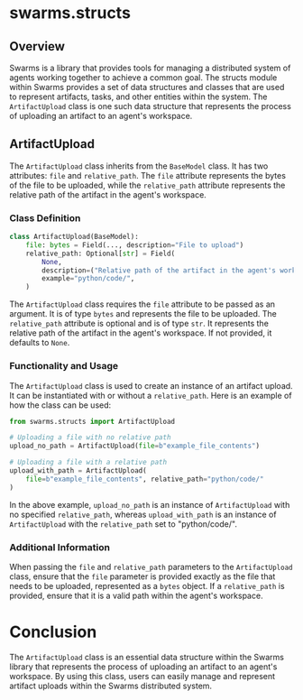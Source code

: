 # swarms.structs

## Overview

Swarms is a library that provides tools for managing a distributed system of agents working together to achieve a common goal. The structs module within Swarms provides a set of data structures and classes that are used to represent artifacts, tasks, and other entities within the system. The `ArtifactUpload` class is one such data structure that represents the process of uploading an artifact to an agent's workspace.

## ArtifactUpload

The `ArtifactUpload` class inherits from the `BaseModel` class. It has two attributes: `file` and `relative_path`. The `file` attribute represents the bytes of the file to be uploaded, while the `relative_path` attribute represents the relative path of the artifact in the agent's workspace.

### Class Definition

```python
class ArtifactUpload(BaseModel):
    file: bytes = Field(..., description="File to upload")
    relative_path: Optional[str] = Field(
        None,
        description=("Relative path of the artifact in the agent's workspace"),
        example="python/code/",
    )
```

The `ArtifactUpload` class requires the `file` attribute to be passed as an argument. It is of type `bytes` and represents the file to be uploaded. The `relative_path` attribute is optional and is of type `str`. It represents the relative path of the artifact in the agent's workspace. If not provided, it defaults to `None`.

### Functionality and Usage

The `ArtifactUpload` class is used to create an instance of an artifact upload. It can be instantiated with or without a `relative_path`. Here is an example of how the class can be used:

```python
from swarms.structs import ArtifactUpload

# Uploading a file with no relative path
upload_no_path = ArtifactUpload(file=b"example_file_contents")

# Uploading a file with a relative path
upload_with_path = ArtifactUpload(
    file=b"example_file_contents", relative_path="python/code/"
)
```

In the above example, `upload_no_path` is an instance of `ArtifactUpload` with no specified `relative_path`, whereas `upload_with_path` is an instance of `ArtifactUpload` with the `relative_path` set to "python/code/".

### Additional Information

When passing the `file` and `relative_path` parameters to the `ArtifactUpload` class, ensure that the `file` parameter is provided exactly as the file that needs to be uploaded, represented as a `bytes` object. If a `relative_path` is provided, ensure that it is a valid path within the agent's workspace.

# Conclusion

The `ArtifactUpload` class is an essential data structure within the Swarms library that represents the process of uploading an artifact to an agent's workspace. By using this class, users can easily manage and represent artifact uploads within the Swarms distributed system.
